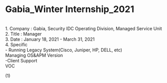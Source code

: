 # Gabia_Winter Internship_2021
<br>
1. Company : Gabia, Security IDC Operating Division, Managed Service Unit
<br>
2. Title : Manager
<br>
3. Date : January 18, 2021 - March 31, 2021
<br>
4. Specific
<br>
- Running Legacy System(Cisco, Juniper, HP, DELL, etc) 
<br>Managing OS&APM Version
<br>-Client Support 
<br>VOC

(1)


